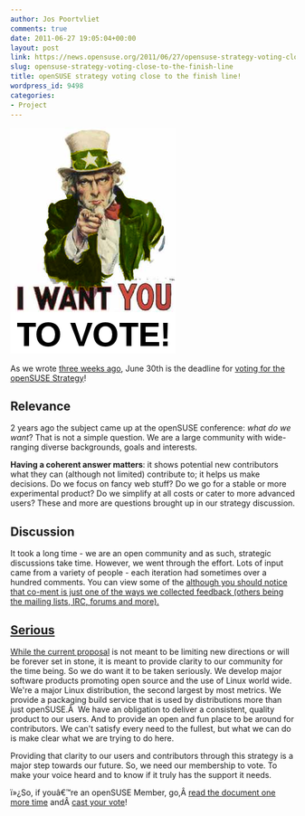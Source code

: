```yaml
---
author: Jos Poortvliet
comments: true
date: 2011-06-27 19:05:04+00:00
layout: post
link: https://news.opensuse.org/2011/06/27/opensuse-strategy-voting-close-to-the-finish-line/
slug: opensuse-strategy-voting-close-to-the-finish-line
title: openSUSE strategy voting close to the finish line!
wordpress_id: 9498
categories:
- Project
---
```


[![I want you to vote (green)](/wp-content/uploads/2011/06/i_want_you11.png)](http://news.opensuse.org/2011/06/27/opensuse-strategy-voting-close-to-the-finish-line/i_want_you11-2/)

As we wrote [three weeks ago](http://news.opensuse.org/2011/06/07/time-to-vote-on-the-opensuse-strategy/), June 30th is the deadline for [voting for the openSUSE Strategy](http://bit.ly/kZaAC2)!


## Relevance


2 years ago the subject came up at the openSUSE conference: _what do we want_? That is not a simple question. We are a large community with wide-ranging diverse backgrounds, goals and interests.

**Having a coherent answer matters**: it shows potential new contributors what they can (although not limited) contribute to; it helps us make decisions. Do we focus on fancy web stuff? Do we go for a stable or more experimental product? Do we simplify at all costs or cater to more advanced users? These and more are questions brought up in our strategy discussion.


## <!-- more -->




## Discussion


It took a long time - we are an open community and as such, strategic discussions take time. However, we went through the effort. Lots of input came from a variety of people - each iteration had sometimes over a hundred comments. You can view some of the [ although you should notice that co-ment is just one of the ways we collected feedback (others being the mailing lists, IRC, forums and more).](https://lite.co-ment.com/text/lNPCgzeGHdV/history/)

[ ](https://lite.co-ment.com/text/lNPCgzeGHdV/history/)


## [Serious](https://lite.co-ment.com/text/lNPCgzeGHdV/history/)


[While the ](https://lite.co-ment.com/text/lNPCgzeGHdV/history/)[current proposal](http://en.opensuse.org/openSUSE:Strategy) is not meant to be limiting new directions or will be forever set in  stone, it is meant to provide clarity to our community for the time being. So we do  want it to be taken seriously. We develop major software products promoting open source and the use of Linux world wide. We're a major Linux distribution, the  second largest by most metrics. We provide a packaging build service that is used by distributions more than just openSUSE.Â  We have an obligation to deliver a  consistent, quality product to our users. And to provide an open and fun  place to be around for contributors. We can't satisfy every need to the  fullest, but what we can do is make clear what we are trying to do  here.

Providing that clarity to our users and contributors through this strategy is a major step towards our future. So, we need our membership to vote. To make your voice heard and to know if it truly has the support it needs.

ï»¿So, if youâ€™re an openSUSE Member, go,Â [read the document one more time](http://en.opensuse.org/openSUSE:Strategy) andÂ [cast your vote](http://bit.ly/kZaAC2)!
